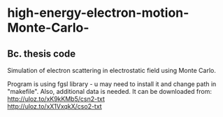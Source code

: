 # high-energy-electron-motion-Monte-Carlo-
Bc. thesis code
-------------------------
Simulation of electron scattering in electrostatic field using Monte Carlo.

Program is using fgsl library - u may need to install it and change path in "makefile".
Also, additional data is needed. It can be downloaded from: 
http://uloz.to/xK9kKMb5/csn2-txt  
http://uloz.to/xX1VxqkX/cso2-txt

